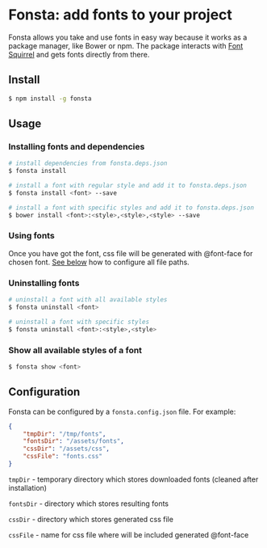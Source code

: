 # Fonsta: add fonts to your project

Fonsta allows you take and use fonts in easy way because it works as a package manager, like Bower or npm. The package interacts with [Font Squirrel](https://www.fontsquirrel.com/) and gets fonts directly from there.

## Install

```sh
$ npm install -g fonsta
```

## Usage

### Installing fonts and dependencies

```sh
# install dependencies from fonsta.deps.json
$ fonsta install

# install a font with regular style and add it to fonsta.deps.json
$ fonsta install <font> --save

# install a font with specific styles and add it to fonsta.deps.json
$ bower install <font>:<style>,<style>,<style> --save
```

### Using fonts

Once you have got the font, css file will be generated with @font-face for chosen font. [See below](#configuration) how to configure all file paths.

### Uninstalling fonts

```sh
# uninstall a font with all available styles
$ fonsta uninstall <font>

# uninstall a font with specific styles
$ fonsta uninstall <font>:<style>,<style>
```

### Show all available styles of a font

```sh
$ fonsta show <font>
```

## Configuration

Fonsta can be configured by a `fonsta.config.json` file. For example:

```json
{
	"tmpDir": "/tmp/fonts",
	"fontsDir": "/assets/fonts",
	"cssDir": "/assets/css",
	"cssFile": "fonts.css"
}
```

`tmpDir` - temporary directory which stores downloaded fonts (cleaned after installation)

`fontsDir` - directory which stores resulting fonts

`cssDir` - directory which stores generated css file

`cssFile` - name for css file where will be included generated @font-face
